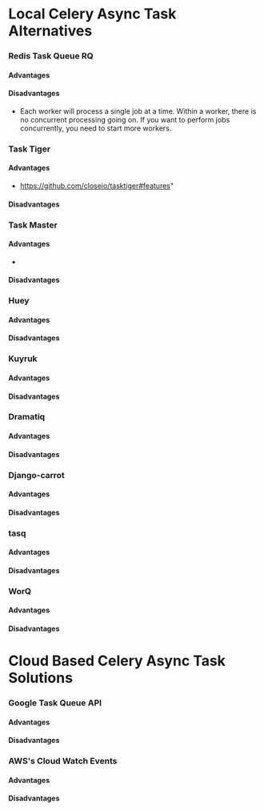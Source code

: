 # Local Celery Async Task Alternatives

### Redis Task Queue RQ
#### Advantages

#### Disadvantages
- Each worker will process a single job at a time. Within a worker, there is no concurrent processing going on. If you want to perform jobs concurrently, you need to start more workers.

### Task Tiger
#### Advantages
- https://github.com/closeio/tasktiger#features"
#### Disadvantages

### Task Master
#### Advantages
- 
#### Disadvantages

### Huey
#### Advantages

#### Disadvantages

### Kuyruk
#### Advantages
#### Disadvantages

### Dramatiq
#### Advantages
#### Disadvantages

### Django-carrot
#### Advantages
#### Disadvantages

### tasq
#### Advantages
#### Disadvantages

### WorQ
#### Advantages
#### Disadvantages

# Cloud Based Celery Async Task Solutions

### Google Task Queue API
#### Advantages
#### Disadvantages

### AWS's Cloud Watch Events
#### Advantages
#### Disadvantages
